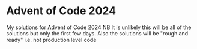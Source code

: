 # Advent of Code 2024
My solutions for Advent of Code 2024
NB It is unlikely this will be all of the solutions but only the first few days.
Also the solutions will be "rough and ready" i.e. not production level code

